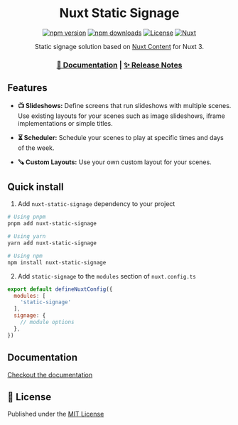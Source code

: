 <div align="center">

# Nuxt Static Signage

[![npm version][npm-version-src]][npm-version-href]
[![npm downloads][npm-downloads-src]][npm-downloads-href]
[![License][license-src]][license-href]
[![Nuxt][nuxt-src]][nuxt-href]


Static signage solution based on [Nuxt Content](https://nuxt.com/modules/content) for Nuxt 3.


<h3>

[📖 Documentation](/docs) | [✨ Release Notes](/CHANGELOG.md)

</h3>

</div>

## Features

- **📺 Slideshows:** Define screens that run slideshows with multiple scenes. Use existing layouts for your scenes such as image slideshows, iframe implementations or simple titles.

- **⏳ Scheduler:** Schedule your scenes to play at specific times and days of the week.

- **🪚 Custom Layouts:** Use your own custom layout for your scenes.

## Quick install

1. Add `nuxt-static-signage` dependency to your project

```bash
# Using pnpm
pnpm add nuxt-static-signage

# Using yarn
yarn add nuxt-static-signage

# Using npm
npm install nuxt-static-signage
```

2. Add `static-signage` to the `modules` section of `nuxt.config.ts`

```js
export default defineNuxtConfig({
  modules: [
    'static-signage'
  ],
  signage: {
    // module options
  },
})
```

## Documentation

[Checkout the documentation](/docs)

## 📑 License

Published under the [MIT License](./LICENSE)

<!-- Badges -->
[npm-version-src]: https://img.shields.io/npm/v/nuxt-static-signage/latest.svg?style=flat&colorA=18181B&colorB=28CF8D
[npm-version-href]: https://npmjs.com/package/@nuxtjs/color-mode

[npm-downloads-src]: https://img.shields.io/npm/dm/nuxt-static-signage.svg?style=flat&colorA=18181B&colorB=28CF8D
[npm-downloads-href]: https://npmjs.com/package/nuxt-static-signage

[license-src]: https://img.shields.io/npm/l/nuxt-static-signage.svg?style=flat&colorA=18181B&colorB=28CF8D
[license-href]: https://npmjs.com/package/nuxt-static-signage
[nuxt-src]: https://img.shields.io/badge/Nuxt-18181B?logo=nuxt.js
[nuxt-href]: https://nuxt.com